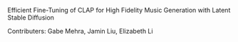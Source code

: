 Efficient Fine-Tuning of CLAP for High Fidelity Music Generation with Latent Stable Diffusion

Contributers: Gabe Mehra, Jamin Liu, Elizabeth Li